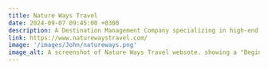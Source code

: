 ```yaml
---
title: Nature Ways Travel
date: 2024-09-07 09:45:00 +0300
description: A Destination Management Company specializing in high-end itineraries and group travel to Costa Rica. Offering personalized and luxurious travel experiences for nature enthusiasts and adventurers.
link: https://www.naturewaystravel.com/
image: '/images/John/natureways.png'
image_alt: A screenshot of Nature Ways Travel websote. showing a "Begin your journey here" button over an hikers with backpacks silhouetted against grennery.
---
```

